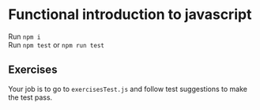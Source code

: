 # Functional introduction to javascript

Run `npm i`  
Run `npm test` or `npm run test`

## Exercises

Your job is to go to `exercisesTest.js` and follow test suggestions to make the test pass.